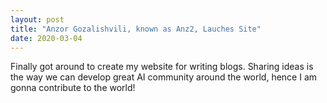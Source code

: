 ```yaml
---
layout: post
title: "Anzor Gozalishvili, known as Anz2, Lauches Site"
date: 2020-03-04
---
```


Finally got around to create my website for writing blogs. Sharing ideas is the way we can develop great AI community around the world, hence I am gonna contribute to the world! 
